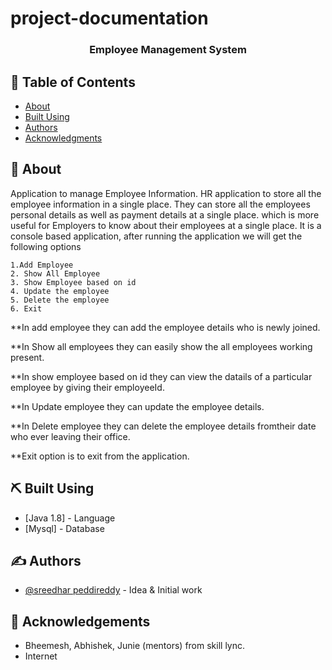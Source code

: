 # project-documentation

<h3 align="center">Employee Management System</h3>

## 📝 Table of Contents
- [About](#about)
- [Built Using](#built_using)
- [Authors](#authors)
- [Acknowledgments](#acknowledgement)

## 🧐 About <a name = "about"></a>
Application to manage Employee Information. HR application to store all the employee information in a single place. They can store all the employees personal details as well as
payment details at a single place. which is more useful for Employers to know about their employees at a single place.
It is a console based application, after running the application we will get the following options

    1.Add Employee
    2. Show All Employee
    3. Show Employee based on id 
    4. Update the employee
    5. Delete the employee
    6. Exit
    
**In add employee they can add the employee details who is newly joined.

**In Show all employees they can easily show the all employees working present.

**In show employee based on id they can view the datails of a particular employee by giving their employeeId.

**In Update employee they can update the employee details.

**In Delete employee they can delete the employee details fromtheir date who ever leaving their office.

**Exit option is to exit from the application.



## ⛏️ Built Using <a name = "built_using"></a>
- [Java 1.8] - Language
- [Mysql] - Database

## ✍️ Authors <a name = "authors"></a>
- [@sreedhar peddireddy](https://github.com/sridharreddy-p16) - Idea & Initial work


## 🎉 Acknowledgements <a name = "acknowledgement"></a>
- Bheemesh, Abhishek, Junie (mentors) from skill lync.
- Internet
